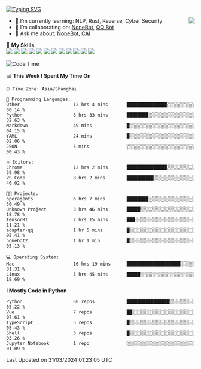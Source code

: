 [![Typing SVG](https://readme-typing-svg.herokuapp.com?size=25&duration=2500&color=8C43EA&vCenter=true&width=200&height=40&lines=Hi+there+%F0%9F%91%8B%F0%9F%8F%BB;I'm+yanyongyu)](https://git.io/typing-svg)

<a href="#">
  <img align="right" src="https://github-readme-stats.vercel.app/api?username=yanyongyu&count_private=true&show_icons=true&bg_color=15,f2f7fd,E0EAFC" />
</a>

- 🌱 I’m currently learning: NLP, Rust, Reverse, Cyber Security
- 👯 I’m collaborating on: [NoneBot](https://github.com/nonebot), [QQ Bot](https://github.com/Mrs4s/go-cqhttp)
- 💬 Ask me about: [NoneBot](https://github.com/nonebot), [CAI](https://github.com/cscs181/CAI)

🌟 **My Skills**  
![](https://img.shields.io/badge/-Python-3e74a2?style=flat-square&logo=Python&logoColor=fff)
![](https://img.shields.io/badge/-TypeScript-3178C6?style=flat-square&logo=TypeScript&logoColor=fff)
![](https://img.shields.io/badge/-Vue-4fc08d?style=flat-square&logo=Vue.js&logoColor=fff)
![](https://img.shields.io/badge/-React-2d98ce?style=flat-square&logo=React&logoColor=fff)
![](https://img.shields.io/badge/-FastAPI-009688?style=flat-square&logo=FastAPI&logoColor=fff)
![](https://img.shields.io/badge/-Linux-000000?style=flat-square&logo=Linux&logoColor=fff)
![](https://img.shields.io/badge/-Docker-2496ED?style=flat-square&logo=Docker&logoColor=fff)
![](https://img.shields.io/badge/-Kubernetes-326CE5?style=flat-square&logo=Kubernetes&logoColor=fff)
![](https://img.shields.io/badge/-GitHub%20Actions-2088FF?style=flat-square&logo=GitHubActions&logoColor=fff)
![](https://img.shields.io/badge/-PostgreSQL-4169E1?style=flat-square&logo=PostgreSQL&logoColor=fff)
![](https://img.shields.io/badge/-Redis-DC382D?style=flat-square&logo=Redis&logoColor=fff)
![](https://img.shields.io/badge/-MongoDB-47A248?style=flat-square&logo=MongoDB&logoColor=fff)

<!--START_SECTION:waka-->
![Code Time](http://img.shields.io/badge/Code%20Time-5%2C952%20hrs%2026%20mins-blue)

📊 **This Week I Spent My Time On** 

```text
🕑︎ Time Zone: Asia/Shanghai

💬 Programming Languages: 
Other                    12 hrs 4 mins       ███████████████░░░░░░░░░░   60.14 % 
Python                   6 hrs 33 mins       ████████░░░░░░░░░░░░░░░░░   32.63 % 
Markdown                 49 mins             █░░░░░░░░░░░░░░░░░░░░░░░░   04.15 % 
YAML                     24 mins             █░░░░░░░░░░░░░░░░░░░░░░░░   02.06 % 
JSON                     5 mins              ░░░░░░░░░░░░░░░░░░░░░░░░░   00.43 % 

🔥 Editors: 
Chrome                   12 hrs 2 mins       ███████████████░░░░░░░░░░   59.98 % 
VS Code                  8 hrs 2 mins        ██████████░░░░░░░░░░░░░░░   40.02 % 

🐱‍💻 Projects: 
operagents               6 hrs 7 mins        ████████░░░░░░░░░░░░░░░░░   30.49 % 
Unknown Project          3 hrs 46 mins       █████░░░░░░░░░░░░░░░░░░░░   18.78 % 
TensorRT                 2 hrs 15 mins       ███░░░░░░░░░░░░░░░░░░░░░░   11.21 % 
adapter-qq               1 hr 5 mins         █░░░░░░░░░░░░░░░░░░░░░░░░   05.41 % 
nonebot2                 1 hr 1 min          █░░░░░░░░░░░░░░░░░░░░░░░░   05.13 % 

💻 Operating System: 
Mac                      16 hrs 19 mins      ████████████████████░░░░░   81.31 % 
Linux                    3 hrs 45 mins       █████░░░░░░░░░░░░░░░░░░░░   18.69 % 
```

**I Mostly Code in Python** 

```text
Python                   60 repos            ████████████████░░░░░░░░░   65.22 % 
Vue                      7 repos             ██░░░░░░░░░░░░░░░░░░░░░░░   07.61 % 
TypeScript               5 repos             █░░░░░░░░░░░░░░░░░░░░░░░░   05.43 % 
Shell                    3 repos             █░░░░░░░░░░░░░░░░░░░░░░░░   03.26 % 
Jupyter Notebook         1 repo              ░░░░░░░░░░░░░░░░░░░░░░░░░   01.09 % 
```




 Last Updated on 31/03/2024 01:23:05 UTC
<!--END_SECTION:waka-->
